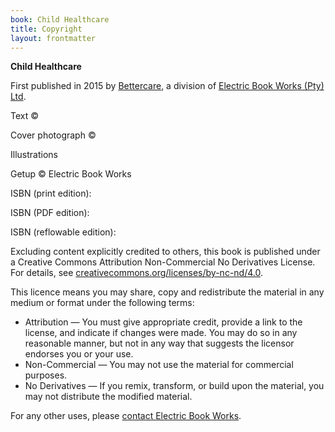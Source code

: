 ```yaml
---
book: Child Healthcare
title: Copyright
layout: frontmatter
---
```


**Child Healthcare**

First published in 2015 by [Bettercare](http://bettercare.co.za), a division of [Electric Book Works (Pty) Ltd](http://www.electricbookworks.com). 

Text © 

Cover photograph © 

Illustrations 

Getup © Electric Book Works

ISBN (print edition): 

ISBN (PDF edition): 

ISBN (reflowable edition): 

Excluding content explicitly credited to others, this book is published under a Creative Commons Attribution Non-Commercial No Derivatives License. For details, see [creativecommons.org/licenses/by-nc-nd/4.0](http://creativecommons.org/licenses/by-nc-nd/4.0/).

This licence means you may share, copy and redistribute the material in any medium or format under the following terms:

* Attribution — You must give appropriate credit, provide a link to the license, and indicate if changes were made. You may do so in any reasonable manner, but not in any way that suggests the licensor endorses you or your use.
* Non-Commercial — You may not use the material for commercial purposes.
* No Derivatives — If you remix, transform, or build upon the material, you may not distribute the modified material.

For any other uses, please <a href="http://electricbookworks.com/contact">contact Electric Book Works</a>.
